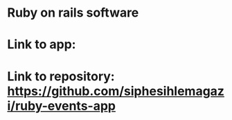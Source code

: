 # Ruby on rails software

# Link to app:
# Link to repository: https://github.com/siphesihlemagazi/ruby-events-app
